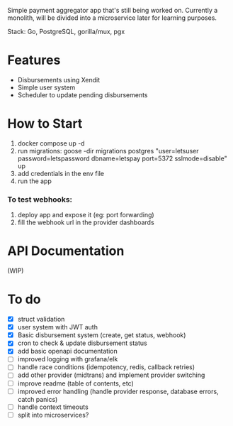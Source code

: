 Simple payment aggregator app that's still being worked on. Currently a monolith, will be divided into a microservice later for learning purposes.

Stack: Go, PostgreSQL, gorilla/mux, pgx

# Features
- Disbursements using Xendit
- Simple user system
- Scheduler to update pending disbursements

# How to Start
1. docker compose up -d
2. run migrations:
    goose -dir migrations postgres "user=letsuser password=letspassword dbname=letspay port=5372 sslmode=disable" up
3. add credentials in the env file
4. run the app

### To test webhooks:
1. deploy app and expose it (eg: port forwarding) 
2. fill the webhook url in the provider dashboards

# API Documentation
(WIP)

# To do
- [x] struct validation
- [x] user system with JWT auth
- [x] Basic disbursement system (create, get status, webhook)
- [x] cron to check & update disbursement status
- [x] add basic openapi documentation
- [ ] improved logging with grafana/elk
- [ ] handle race conditions (idempotency, redis, callback retries)
- [ ] add other provider (midtrans) and implement provider switching
- [ ] improve readme (table of contents, etc)
- [ ] improved error handling (handle provider response, database errors, catch panics)
- [ ] handle context timeouts
- [ ] split into microservices?
